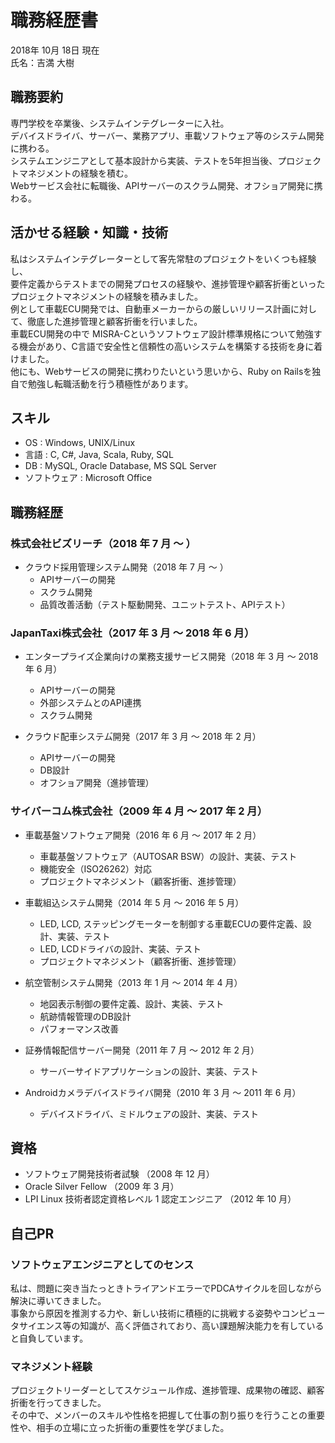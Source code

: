 # 職務経歴書

2018年 10月 18日 現在  
氏名：吉満 大樹

## 職務要約

専門学校を卒業後、システムインテグレーターに入社。  
デバイスドライバ、サーバー、業務アプリ、車載ソフトウェア等のシステム開発に携わる。  
システムエンジニアとして基本設計から実装、テストを5年担当後、プロジェクトマネジメントの経験を積む。  
Webサービス会社に転職後、APIサーバーのスクラム開発、オフショア開発に携わる。

## 活かせる経験・知識・技術

私はシステムインテグレーターとして客先常駐のプロジェクトをいくつも経験し、  
要件定義からテストまでの開発プロセスの経験や、進捗管理や顧客折衝といったプロジェクトマネジメントの経験を積みました。  
例として車載ECU開発では、自動車メーカーからの厳しいリリース計画に対して、徹底した進捗管理と顧客折衝を行いました。  
車載ECU開発の中で MISRA-Cというソフトウェア設計標準規格について勉強する機会があり、C言語で安全性と信頼性の高いシステムを構築する技術を身に着けました。  
他にも、Webサービスの開発に携わりたいという思いから、Ruby on Railsを独自で勉強し転職活動を行う積極性があります。

## スキル

- OS : Windows, UNIX/Linux
- 言語 : C, C#, Java, Scala, Ruby, SQL
- DB : MySQL, Oracle Database, MS SQL Server
- ソフトウェア : Microsoft Office

## 職務経歴

### 株式会社ビズリーチ（2018 年 7 月 〜 ）

- クラウド採用管理システム開発（2018 年 7 月 〜 ）
  - APIサーバーの開発
  - スクラム開発
  - 品質改善活動（テスト駆動開発、ユニットテスト、APIテスト）

### JapanTaxi株式会社（2017 年 3 月 〜 2018 年 6 月）

- エンタープライズ企業向けの業務支援サービス開発（2018 年 3 月 〜 2018 年 6 月）
  - APIサーバーの開発
  - 外部システムとのAPI連携
  - スクラム開発

- クラウド配車システム゙開発（2017 年 3 月 〜 2018 年 2 月）
  - APIサーバーの開発
  - DB設計
  - オフショア開発（進捗管理）

### サイバーコム株式会社（2009 年 4 月 〜 2017 年 2 月）

- 車載基盤ソフトウェア開発（2016 年 6 月 〜 2017 年 2 月）
  - 車載基盤ソフトウェア（AUTOSAR BSW）の設計、実装、テスト
  - 機能安全（ISO26262）対応
  - プロジェクトマネジメント（顧客折衝、進捗管理）

- 車載組込システム開発（2014 年 5 月 〜 2016 年 5 月）
  - LED, LCD, ステッピングモーターを制御する車載ECUの要件定義、設計、実装、テスト
  - LED, LCDドライバの設計、実装、テスト
  - プロジェクトマネジメント（顧客折衝、進捗管理）

- 航空管制システム開発（2013 年 1 月 〜 2014 年 4 月）
  - 地図表示制御の要件定義、設計、実装、テスト
  - 航跡情報管理のDB設計
  - パフォーマンス改善

- 証券情報配信サーバー開発（2011 年 7 月 〜 2012 年 2 月）
  - サーバーサイドアプリケーションの設計、実装、テスト

- Androidカメラデバイスドライバ開発（2010 年 3 月 〜 2011 年 6 月）
  - デバイスドライバ、ミドルウェアの設計、実装、テスト

## 資格

- ソフトウェア開発技術者試験 （2008 年 12 月）
- Oracle Silver Fellow （2009 年 3 月）
- LPI Linux 技術者認定資格レベル 1 認定エンジニア （2012 年 10 月）

## 自己PR

### ソフトウェアエンジニアとしてのセンス

私は、問題に突き当たっときトライアンドエラーでPDCAサイクルを回しながら解決に導いてきました。  
事象から原因を推測する力や、新しい技術に積極的に挑戦する姿勢やコンピュータサイエンス等の知識が、高く評価されており、高い課題解決能力を有していると自負しています。

### マネジメント経験

プロジェクトリーダーとしてスケジュール作成、進捗管理、成果物の確認、顧客折衝を行ってきました。  
その中で、メンバーのスキルや性格を把握して仕事の割り振りを行うことの重要性や、相手の立場に立った折衝の重要性を学びました。
